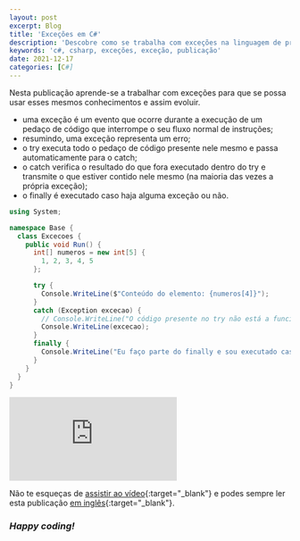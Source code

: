 ```yaml
---
layout: post
excerpt: Blog
title: 'Exceções em C#'
description: 'Descobre como se trabalha com exceções na linguagem de programação C#. Obtém respostas às tuas dúvidas com a teoria e os exemplos apresentados.'
keywords: 'c#, csharp, exceções, exceção, publicação'
date: 2021-12-17
categories: [C#]
---
```


Nesta publicação aprende-se a trabalhar com exceções para que se possa usar esses mesmos conhecimentos e assim evoluir.

- uma exceção é um evento que ocorre durante a execução de um pedaço de código que interrompe o seu fluxo normal de instruções;
- resumindo, uma exceção representa um erro;
- o try executa todo o pedaço de código presente nele mesmo e passa automaticamente para o catch;
- o catch verifica o resultado do que fora executado dentro do try e transmite o que estiver contido nele mesmo (na maioria das vezes a própria exceção);
- o finally é executado caso haja alguma exceção ou não.

```csharp
using System;

namespace Base {
  class Excecoes {
    public void Run() {
      int[] numeros = new int[5] {
        1, 2, 3, 4, 5
      };

      try {
        Console.WriteLine($"Conteúdo do elemento: {numeros[4]}");
      }
      catch (Exception excecao) {
        // Console.WriteLine("O código presente no try não está a funcionar corretamente.");
        Console.WriteLine(excecao);
      }
      finally {
        Console.WriteLine("Eu faço parte do finally e sou executado caso haja alguma exceção ou não.");
      }
    }
  }
}
```

<div class="video-container">
  <iframe src="https://www.youtube.com/embed/Gw6RYAu0yOo" frameborder="0" allowfullscreen></iframe>
</div>

Não te esqueças de [assistir ao vídeo](https://youtu.be/Gw6RYAu0yOo){:target="\_blank"} e podes sempre ler esta publicação [em inglês](https://nelsonsilvadev.com/blog/20211217/exceptions-in-csharp/){:target="\_blank"}.

### _Happy coding!_
